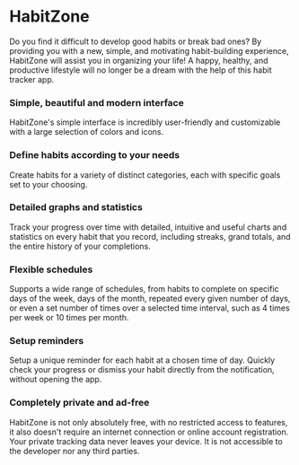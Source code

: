 # HabitZone

Do you find it difficult to develop good habits or break bad ones? By providing you with a new, simple, and motivating habit-building experience, HabitZone will assist you in organizing your life! A happy, healthy, and productive lifestyle will no longer be a dream with the help of this habit tracker app.<br>

### Simple, beautiful and modern interface<br>
HabitZone's simple interface is incredibly user-friendly and customizable with a large selection of colors and icons.<br>

### Define habits according to your needs<br>
Create habits for a variety of distinct categories, each with specific goals set to your choosing.<br>

### Detailed graphs and statistics<br>
Track your progress over time with detailed, intuitive and useful charts and statistics on every habit that you record, including streaks, grand totals, and the entire history of your completions.<br>

### Flexible schedules<br>
Supports a wide range of schedules, from habits to complete on specific days of the week, days of the month, repeated every given number of days, or even a set number of times over a selected time interval, such as 4 times per week or 10 times per month.<br>

### Setup reminders<br>
Setup a unique reminder for each habit at a chosen time of day. Quickly check your progress or dismiss your habit directly from the notification, without opening the app.<br>

### Completely private and ad-free<br>
HabitZone is not only absolutely free, with no restricted access to features, it also doesn't require an internet connection or online account registration. Your private tracking data never leaves your device. It is not accessible to the developer nor any third parties.
